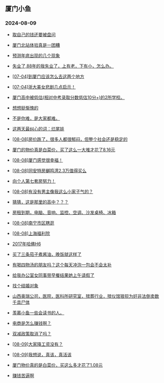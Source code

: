 ## 厦门小鱼 
### 2024-08-09

+ [取自己的钱还要被盘问](http://bbs.xmfish.com/read-htm-tid-18214010.html)

+ [厦门北站体验真是一团糟](http://bbs.xmfish.com/read-htm-tid-18214098.html)

+ [预测年底出现的几个现象](http://bbs.xmfish.com/read-htm-tid-18214136.html)

+ [失业了,88年的我失业了，上有老，下有小，怎么办。](http://bbs.xmfish.com/read-htm-tid-18214265.html)

+ [[07-04]到厦门应该怎么去这两个地方](http://bbs.xmfish.com/read-htm-tid-18214095.html)

+ [[07-04]浙大美女悲剧几点启示！](http://bbs.xmfish.com/read-htm-tid-18214323.html)

+ [厦门高中被低估(相对中考录取分数低估10分+)的2所学校。](http://bbs.xmfish.com/read-htm-tid-18214202.html)

+ [想想挺惭愧的](http://bbs.xmfish.com/read-htm-tid-18214120.html)

+ [不是你难，是大家都难。](http://bbs.xmfish.com/read-htm-tid-18214061.html)

+ [这两天最纠心的词：烂尾娃](http://bbs.xmfish.com/read-htm-tid-18214388.html)

+ [[08-08]房价跌了，很多人都很郁闷，但整个社会还是稳定的](http://bbs.xmfish.com/read-htm-tid-18229207.html)

+ [厦门的物价真是白菜价，买了这么一大堆才花了8.16元](http://bbs.xmfish.com/read-htm-tid-18229310.html)

+ [[08-08]厦门感觉很幸福！](http://bbs.xmfish.com/read-htm-tid-18229224.html)

+ [[08-08]同安特房樾鸣湾2.3万值得买么](http://bbs.xmfish.com/read-htm-tid-18229248.html)

+ [向个人第七套房努力！](http://bbs.xmfish.com/read-htm-tid-18229451.html)

+ [[08-08]有没有男主像我这么小家子气的？](http://bbs.xmfish.com/read-htm-tid-18229335.html)

+ [猜猜，这是那里的高中？？？](http://bbs.xmfish.com/read-htm-tid-18229394.html)

+ [房租到期，电脑、音响、监控、空调、沙发桌椅、冰箱](http://bbs.xmfish.com/read-htm-tid-18229307.html)

+ [[08-08]南宁市区瞎逛](http://bbs.xmfish.com/read-htm-tid-18229293.html)

+ [[08-08]上海福利院](http://bbs.xmfish.com/read-htm-tid-18229218.html)

+ [2017年哈佛H6](http://bbs.xmfish.com/read-htm-tid-18229317.html)

+ [买了三条茄子煮酱油，晚饭就这样了](http://bbs.xmfish.com/read-htm-tid-18229366.html)

+ [有喝四物汤的朋友吗？这个每天冲泡一包会不会太补](http://bbs.xmfish.com/read-htm-tid-18229376.html)

+ [给我办公室女同事带早餐结果她上午请假了](http://bbs.xmfish.com/read-htm-tid-18229509.html)

+ [找个结婚对象](http://bbs.xmfish.com/read-htm-tid-18229455.html)

+ [山西奥瑞公司，医院，医科所研究室，殡葬行业，殡仪馆狼狈为奸非法倒卖数千具尸体](http://bbs.xmfish.com/read-htm-tid-18229370.html)

+ [羡慕小鱼一些会读书的人。](http://bbs.xmfish.com/read-htm-tid-18229368.html)

+ [电商是怎么赚钱啊？](http://bbs.xmfish.com/read-htm-tid-18229549.html)

+ [双减政策取消了吗？](http://bbs.xmfish.com/read-htm-tid-18229532.html)

+ [[08-09]大家降工资没有？](http://bbs.xmfish.com/read-htm-tid-18229646.html)

+ [[08-09]我想说，真该，真活该](http://bbs.xmfish.com/read-htm-tid-18229595.html)

+ [厦门物价真的是白菜价，买这么多才花了1.08元](http://bbs.xmfish.com/read-htm-tid-18229398.html)

+ [赚钱苦逼啊](http://bbs.xmfish.com/read-htm-tid-18229464.html)

